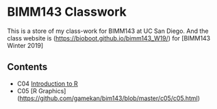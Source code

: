 # BIMM143 Classwork

This is a store of my class-work for BIMM143 at UC San Diego. And the class website is (https://bioboot.github.io/bimm143_W19/) for [BIMM143 Winter 2019]

## Contents 
- C04 [Introduction to R ]()
- C05 [R Graphics] (https://github.com/gamekan/bim143/blob/master/c05/c05.html)
